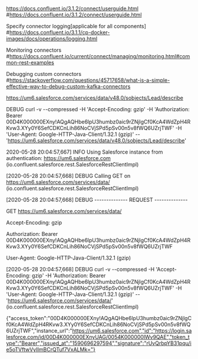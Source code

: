 https://docs.confluent.io/3.1.2/connect/userguide.html
#https://docs.confluent.io/3.1.2/connect/userguide.html


Specify connector logging[applicable for all components]
#https://docs.confluent.io/3.1.1/cp-docker-images/docs/operations/logging.html

Monitoring connectors
#https://docs.confluent.io/current/connect/managing/monitoring.html#common-rest-examples

Debugging custom connectors
#https://stackoverflow.com/questions/45717658/what-is-a-simple-effective-way-to-debug-custom-kafka-connectors



https://um6.salesforce.com/services/data/v48.0/sobjects/Lead/describe

DEBUG curl -v --compressed -H 'Accept-Encoding: gzip' -H 'Authorization: Bearer 00D4K000000EXny!AQgAQHbe6lpU3humbz0aic9rZNjlgCf0KcA4WdZpH4RKvw3.XYy0Y6SefCDKCnLih86NoCVjSPd5pSv00n5v8fWQ6UZrjTWF' -H 'User-Agent: Google-HTTP-Java-Client/1.32.1 (gzip)' -- 'https://um6.salesforce.com/services/data/v48.0/sobjects/Lead/describe'

2020-05-28 20:04:57,667] INFO Using Salesforce instance from authentication: https://um6.salesforce.com (io.confluent.salesforce.rest.SalesforceRestClientImpl)

[2020-05-28 20:04:57,668] DEBUG Calling GET on https://um6.salesforce.com/services/data/ (io.confluent.salesforce.rest.SalesforceRestClientImpl)

[2020-05-28 20:04:57,668] DEBUG -------------- REQUEST --------------

GET https://um6.salesforce.com/services/data/

Accept-Encoding: gzip

Authorization: Bearer 00D4K000000EXny!AQgAQHbe6lpU3humbz0aic9rZNjlgCf0KcA4WdZpH4RKvw3.XYy0Y6SefCDKCnLih86NoCVjSPd5pSv00n5v8fWQ6UZrjTWF

User-Agent: Google-HTTP-Java-Client/1.32.1 (gzip)

[2020-05-28 20:04:57,668] DEBUG curl -v --compressed -H 'Accept-Encoding: gzip' -H 'Authorization: Bearer 00D4K000000EXny!AQgAQHbe6lpU3humbz0aic9rZNjlgCf0KcA4WdZpH4RKvw3.XYy0Y6SefCDKCnLih86NoCVjSPd5pSv00n5v8fWQ6UZrjTWF' -H 'User-Agent: Google-HTTP-Java-Client/1.32.1 (gzip)' -- 'https://um6.salesforce.com/services/data/' (io.confluent.salesforce.rest.SalesforceRestClientImpl)


{"access_token":"00D4K000000EXny!AQgAQHbe6lpU3humbz0aic9rZNjlgCf0KcA4WdZpH4RKvw3.XYy0Y6SefCDKCnLih86NoCVjSPd5pSv00n5v8fWQ6UZrjTWF","instance_url":"https://um6.salesforce.com","id":"https://login.salesforce.com/id/00D4K000000EXnyUAG/0054K000000lWv9QAE","token_type":"Bearer","issued_at":"1590696297594","signature":"rUvQrbpYB31pqu/ie5oTVftwVyIImBCrQTuf7VxALMk="}
